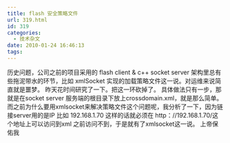 ```yaml
---
title: flash 安全策略文件
url: 319.html
id: 319
categories:
  - 技术杂文
date: 2010-01-24 16:46:13
tags:
---
```


历史问题，公司之前的项目采用的 flash client & c++ socket server 架构里总有些拖泥带水的环节，比如 xmlSocket 实现的加载策略文件这一说。对运维来说简直就是噩梦。 昨天花时间研究了一下。把这一环砍掉了。 具体做法只有一步，那就是在socket server 服务端的根目录下放上crossdomain.xml，就是那么简单。 而之前为什么要用xmlsocket来解决策略文件这个问题呢，我分析了一下，因为链接server用的是IP 比如 192.168.1.70 这样的话就必须在 http：//192.168.1.70/这个地址上可以访问到xml 之前访问不到，于是就有了xmlsocket这一说。 上帝保佑我